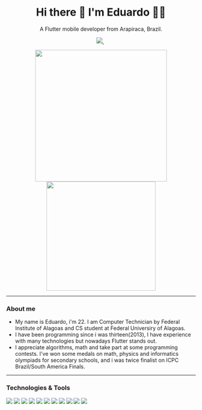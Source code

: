 

<h1 align='center'>
  Hi there 👋 I'm Eduardo 👨‍💻
</h1>

<p align='center'>
  A Flutter mobile developer from Arapiraca, Brazil.
</p>

<p align='center'>
  <a href="https://www.linkedin.com/in/eduardo-correia-41b402196/">
    <img src="https://img.shields.io/badge/linkedin-%230077B5.svg?&style=for-the-badge&logo=linkedin&logoColor=white" />
  </a>&nbsp;
</p>

<p align='center'>
  <a href="#"><img src="https://github-readme-stats.vercel.app/api?username=lucioeduardo&show_icons=true&count_private=true&theme=dracula" width="350"></a>
  <img src="https://github-readme-stats.vercel.app/api/top-langs/?username=lucioeduardo&layout=compact&theme=dracula" width="290">
</p>

---
### About me

- My name is Eduardo, i'm 22. I am Computer Technician by Federal Institute of Alagoas and CS student at Federal Universiry of Alagoas.
- I have been programming since i was thirteen(2013), I have experience with many technologies but nowadays Flutter stands out.
- I appreciate algorithms, math and take part at some programming contests. I've won some medals on math, physics and informatics olympiads for secondary schools, and i was twice finalist on ICPC Brazil/South America Finals.

---
### Technologies & Tools
![](https://img.shields.io/badge/Code-Flutter-informational?style=flat&logo=flutter&logoColor=white&color=3498db)
![](https://img.shields.io/badge/Code-Dart-informational?style=flat&logo=dart&logoColor=white&color=3498db)
![](https://img.shields.io/badge/Code-JavaScript-informational?style=flat&logo=javascript&logoColor=white&color=3498db)
![](https://img.shields.io/badge/Code-Node.Js-informational?style=flat&logo=node.js&logoColor=white&color=3498db)
![](https://img.shields.io/badge/Code-NestJs-informational?style=flat&logo=nestjs&logoColor=white&color=3498db)
![](https://img.shields.io/badge/Code-Python-informational?style=flat&logo=python&logoColor=white&color=3498db)
![](https://img.shields.io/badge/Code-Django-informational?style=flat&logo=django&logoColor=white&color=3498db)
![](https://img.shields.io/badge/Code-Java-informational?style=flat&logo=java&logoColor=white&color=3498db)
![](https://img.shields.io/badge/OS-Linux-informational?style=flat&logo=linux&logoColor=white&color=3498db)
![](https://img.shields.io/badge/Database-MySql-informational?style=flat&logo=mysql&logoColor=white&color=3498db)
![](https://img.shields.io/badge/Tools-Docker-informational?style=flat&logo=docker&logoColor=white&color=3498db)






